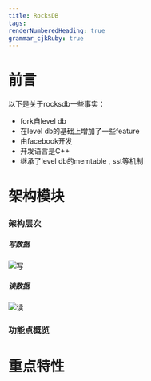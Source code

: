 ```yaml
---
title: RocksDB
tags: 
renderNumberedHeading: true
grammar_cjkRuby: true
---
```

# 前言
以下是关于rocksdb一些事实：
- fork自level db
- 在level db的基础上增加了一些feature
- 由facebook开发
- 开发语言是C++
- 继承了level db的memtable , sst等机制

# 架构模块
### 架构层次
##### 写数据
![写](https://gitee.com/string_coder/xiaoshujiang/raw/master/write.jpg)

##### 读数据
![读](https://gitee.com/string_coder/xiaoshujiang/raw/master/read.jpg)

### 功能点概览



# 重点特性
